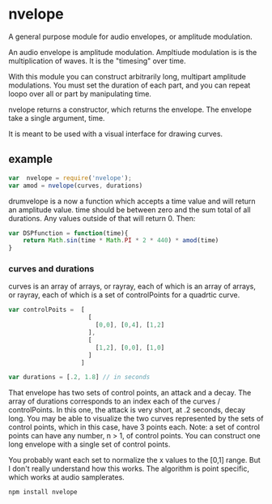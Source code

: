 # nvelope

A general purpose module for audio envelopes, or amplitude modulation.

An audio envelope is amplitude modulation. Ampltiude modulation is is the multiplication of waves.  It is the "timesing" over time. 

With this module you can construct arbitrarily long, multipart amplitude modulations.  You must set the duration of each part, and you can repeat loopo over all or part by manipulating time. 

nvelope returns a constructor, which returns the envelope. The envelope take a single argument, time.

It is meant to be used with a visual interface for drawing curves.

## example

```js
var  nvelope = require('nvelope');
var amod = nvelope(curves, durations)
```
drumvelope is a now a function which accepts a time value and will return an amplitude value.  time should be between zero and the sum total of all durations.  Any values outside of that will return 0. Then:
```js
var DSPfunction = function(time){
	return Math.sin(time * Math.PI * 2 * 440) * amod(time)
}
```
### curves and durations
curves is an array of arrays, or rayray, each of which is an array of arrays, or rayray, each of which is a set of controlPoints for a quadrtic curve. 

```js
var controlPoits =  [ 
                      [ 
                        [0,0], [0,4], [1,2] 
                      ], 
                      [ 
                        [1,2], [0,0], [1,0] 
                      ] 
                    ]

var durations = [.2, 1.8] // in seconds
```
That envelope has two sets of control points, an attack and a decay.  The array of durations corresponds to an index each of the curves / controlPoints. In this one, the attack is very short, at .2 seconds, decay long.  You may be able to visualize the two curves represented by the sets of control points, which in this case, have 3 points each.  Note:  a set of control points can have any number, n > 1, of control points. You can construct one long envelope with a single set of control points. 

You probably want each set to normalize the x values to the [0,1] range.  But I don't really understand how this works.  The algorithm is point specific, which works at audio samplerates.  

```
npm install nvelope
```




